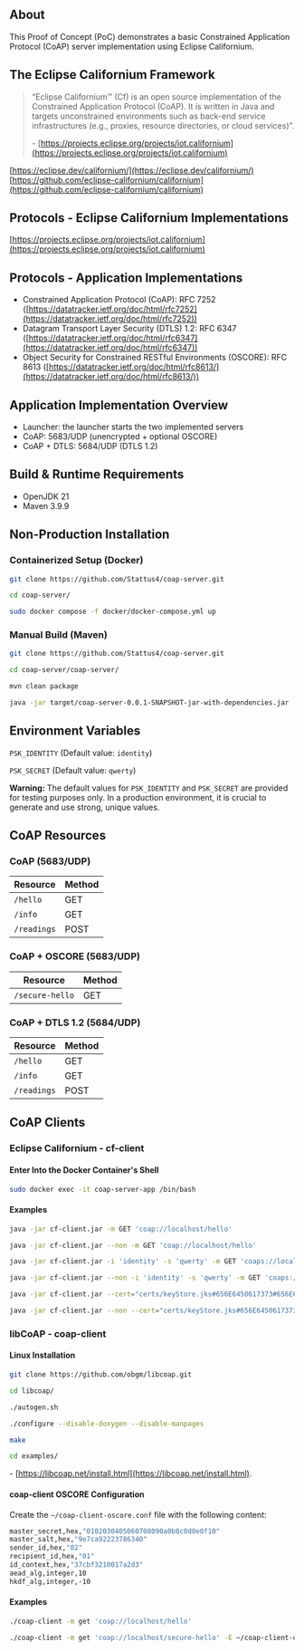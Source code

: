 ## About

This Proof of Concept (PoC) demonstrates a basic Constrained Application Protocol (CoAP) server implementation using Eclipse Californium.

## The Eclipse Californium Framework

> “Eclipse Californium™ (Cf) is an open source implementation of the Constrained Application Protocol (CoAP). It is written in Java and targets unconstrained environments such as back-end service infrastructures (e.g., proxies, resource directories, or cloud services)”.
>
> \- [https://projects.eclipse.org/projects/iot.californium](https://projects.eclipse.org/projects/iot.californium)

[https://eclipse.dev/californium/](https://eclipse.dev/californium/)  
[https://github.com/eclipse-californium/californium](https://github.com/eclipse-californium/californium)

## Protocols - Eclipse Californium Implementations

[https://projects.eclipse.org/projects/iot.californium](https://projects.eclipse.org/projects/iot.californium)

## Protocols - Application Implementations

* Constrained Application Protocol (CoAP): RFC 7252 ([https://datatracker.ietf.org/doc/html/rfc7252](https://datatracker.ietf.org/doc/html/rfc7252))
* Datagram Transport Layer Security (DTLS) 1.2: RFC 6347 ([https://datatracker.ietf.org/doc/html/rfc6347](https://datatracker.ietf.org/doc/html/rfc6347))
* Object Security for Constrained RESTful Environments (OSCORE): RFC 8613 ([https://datatracker.ietf.org/doc/html/rfc8613/](https://datatracker.ietf.org/doc/html/rfc8613/))

## Application Implementation Overview

* Launcher: the launcher starts the two implemented servers
* CoAP: 5683/UDP (unencrypted + optional OSCORE)
* CoAP + DTLS: 5684/UDP (DTLS 1.2)

## Build & Runtime Requirements

* OpenJDK 21
* Maven 3.9.9

## Non-Production Installation

### Containerized Setup (Docker)

```bash
git clone https://github.com/Stattus4/coap-server.git
```
```bash
cd coap-server/
```
```bash
sudo docker compose -f docker/docker-compose.yml up
```

### Manual Build (Maven)

```bash
git clone https://github.com/Stattus4/coap-server.git
```
```bash
cd coap-server/coap-server/
```
```bash
mvn clean package
```
```bash
java -jar target/coap-server-0.0.1-SNAPSHOT-jar-with-dependencies.jar
```

## Environment Variables

`PSK_IDENTITY` (Default value: `identity`)

`PSK_SECRET` (Default value: `qwerty`)

**Warning:** The default values for `PSK_IDENTITY` and `PSK_SECRET` are provided for testing purposes only. In a production environment, it is crucial to generate and use strong, unique values.

## CoAP Resources

### CoAP (5683/UDP)

| Resource | Method |
| --- | --- |
| `/hello` | GET |
| `/info` | GET |
| `/readings` | POST |

### CoAP + OSCORE (5683/UDP)

| Resource | Method |
| --- | --- |
| `/secure-hello` | GET |

### CoAP + DTLS 1.2 (5684/UDP)

| Resource | Method |
| --- | --- |
| `/hello` | GET |
| `/info` | GET |
| `/readings` | POST |

## CoAP Clients

### Eclipse Californium - cf-client

#### Enter Into the Docker Container's Shell

```bash
sudo docker exec -it coap-server-app /bin/bash
```

#### Examples

```bash
java -jar cf-client.jar -m GET 'coap://localhost/hello'
```
```bash
java -jar cf-client.jar --non -m GET 'coap://localhost/hello'
```
```bash
java -jar cf-client.jar -i 'identity' -s 'qwerty' -m GET 'coaps://localhost/hello'
```
```bash
java -jar cf-client.jar --non -i 'identity' -s 'qwerty' -m GET 'coaps://localhost/hello'
```
```bash
java -jar cf-client.jar --cert="certs/keyStore.jks#656E6450617373#656E6450617373#server" -m GET 'coaps://localhost/hello'
```
```bash
java -jar cf-client.jar --non --cert="certs/keyStore.jks#656E6450617373#656E6450617373#server" -m GET 'coaps://localhost/hello'
```

### libCoAP - coap-client

#### Linux Installation

```bash
git clone https://github.com/obgm/libcoap.git
```
```bash
cd libcoap/
```
```bash
./autogen.sh
```
```bash
./configure --disable-doxygen --disable-manpages
```
```bash
make
```
```bash
cd examples/
```

\- [https://libcoap.net/install.html](https://libcoap.net/install.html).

#### coap-client OSCORE Configuration

Create the `~/coap-client-oscore.conf` file with the following content:

```bash
master_secret,hex,"0102030405060708090a0b0c0d0e0f10"
master_salt,hex,"9e7ca92223786340"
sender_id,hex,"02"
recipient_id,hex,"01"
id_context,hex,"37cbf3210017a2d3"
aead_alg,integer,10
hkdf_alg,integer,-10
```

#### Examples

```bash
./coap-client -m get 'coap://localhost/hello'
```
```bash
./coap-client -m get 'coap://localhost/secure-hello' -E ~/coap-client-oscore.conf,/tmp/seq_file
```